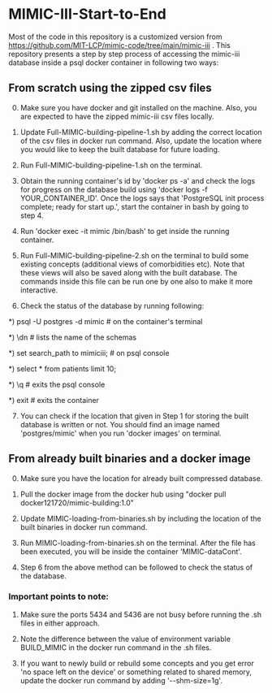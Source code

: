 # MIMIC-III-Start-to-End

Most of the code in this repository is a customized version from https://github.com/MIT-LCP/mimic-code/tree/main/mimic-iii . This repository presents a step by step process of accessing the mimic-iii database inside a psql docker container in following two ways:

## From scratch using the zipped csv files

0) Make sure you have docker and git installed on the machine. Also, you are expected to have the zipped mimic-iii csv files locally.

1) Update Full-MIMIC-building-pipeline-1.sh by adding the correct location of the csv files in docker run command. Also, update the location where you would like to keep the built database for future loading.

2) Run Full-MIMIC-building-pipeline-1.sh on the terminal.

3) Obtain the running container's id by 'docker ps -a' and check the logs for progress on the database build using 'docker logs -f YOUR_CONTAINER_ID'. Once the logs says that 'PostgreSQL init process complete; ready for start up.', start the container in bash by going to step 4.

4) Run 'docker exec -it mimic /bin/bash' to get inside the running container.

5) Run Full-MIMIC-building-pipeline-2.sh on the terminal to build some existing concepts (additional views of comorbidities etc). Note that these views will also be saved along with the built database. The commands inside this file can be run one by one also to make it more interactive.

6) Check the status of the database by running following:

  *) psql -U postgres -d mimic   # on the container's terminal

  *) \dn     # lists the name of the schemas

  *) set search_path to mimiciii;   # on psql console

  *) select * from patients limit 10;

  *) \q    # exits the psql console

  *) exit   # exits the container

7) You can check if the location that given in Step 1 for storing the built database is written or not. You should find an image named 'postgres/mimic' when you run 'docker images' on terminal.

## From already built binaries and a docker image

0) Make sure you have the location for already built compressed database.

1) Pull the docker image from the docker hub using "docker pull docker121720/mimic-building:1.0"

2) Update MIMIC-loading-from-binaries.sh by including the location of the built binaries in docker run command.

3) Run MIMIC-loading-from-binaries.sh on the terminal. After the file has been executed, you will be inside the container 'MIMIC-dataCont'.

4) Step 6 from the above method can be followed to check the status of the database.


### Important points to note:

1) Make sure the ports 5434 and 5436 are not busy before running the .sh files in either approach.

2) Note the difference between the value of environment variable BUILD_MIMIC in the docker run command in the .sh files.

3) If you want to newly build or rebuild some concepts and you get error 'no space left on the device' or something related to shared memory, update the docker run command by adding '--shm-size=1g'.
